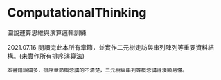 # ComputationalThinking
圖說運算思維與演算邏輯訓練

2021.07.16
閱讀完此本所有章節，並實作二元樹走訪與串列陣列等重要資料結構。(未實作所有排序演算法)

`本書錯誤偏多，排序章節概念講的不清楚，二元樹與串列等概念講得淺顯易懂。`
